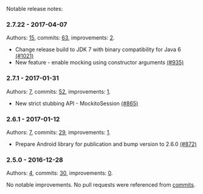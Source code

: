 Notable release notes:

### 2.7.22 - 2017-04-07

Authors: [15](mockito/mockito/blob/release/2.x/doc/release-notes/notable.md), commits: [63](https://github.com/mockito/mockito/compare/v2.7.1...v2.7.22), improvements: [2](mockito/mockito/blob/release/2.x/doc/release-notes/notable.md).

 * Change release build to JDK 7 with binary compatibility for Java 6 [(#1021)](https://github.com/mockito/mockito/pull/1021)
 * New feature - enable mocking using constructor arguments [(#935)](https://github.com/mockito/mockito/pull/935)

### 2.7.1 - 2017-01-31

Authors: [7](mockito/mockito/blob/release/2.x/doc/release-notes/notable.md), commits: [52](https://github.com/mockito/mockito/compare/v2.6.1...v2.7.1), improvements: [1](mockito/mockito/blob/release/2.x/doc/release-notes/notable.md).

 * New strict stubbing API - MockitoSession [(#865)](https://github.com/mockito/mockito/pull/865)

### 2.6.1 - 2017-01-12

Authors: [7](mockito/mockito/blob/release/2.x/doc/release-notes/notable.md), commits: [29](https://github.com/mockito/mockito/compare/v2.5.0...v2.6.1), improvements: [1](mockito/mockito/blob/release/2.x/doc/release-notes/notable.md).

 * Prepare Android library for publication and bump version to 2.6.0 [(#872)](https://github.com/mockito/mockito/pull/872)

### 2.5.0 - 2016-12-28

Authors: [4](mockito/mockito/blob/release/2.x/doc/release-notes/notable.md), commits: [30](https://github.com/mockito/mockito/compare/v2.4.0...v2.5.0), improvements: [0](mockito/mockito/blob/release/2.x/doc/release-notes/notable.md).

No notable improvements. No pull requests were referenced from [commits](https://github.com/mockito/mockito/compare/v2.4.0...v2.5.0).

